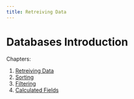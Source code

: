 ```yaml
---
title: Retreiving Data
---
```


# Databases Introduction

Chapters:

1) [Retreiving Data](chapters/05-data/retreiving/index.md)
2) [Sorting](chapters/05-data/sorting/index.md)
3) [Filtering](chapters/05-data/filtering/index.md)
4) [Calculated Fields](chapters/05-data/calculated-fields/index.md)